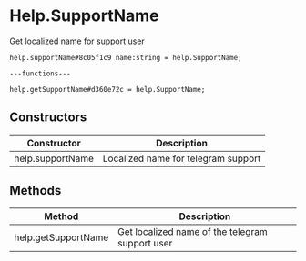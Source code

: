# Help.SupportName
Get localized name for support user

```
help.supportName#8c05f1c9 name:string = help.SupportName;

---functions---

help.getSupportName#d360e72c = help.SupportName;
```

## Constructors
| Constructor | Description |
| ---- | ----------- |
| help.supportName | Localized name for telegram support |


## Methods
| Method | Description |
| ---- | ----------- |
| help.getSupportName | Get localized name of the telegram support user |


